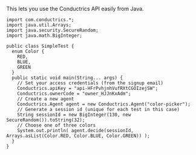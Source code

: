This lets you use the Conductrics API easily from Java.


    import com.conductrics.*;
    import java.util.Arrays;
    import java.security.SecureRandom;
    import java.math.BigInteger;
    
    public class SimpleTest {
      enum Color {
        RED,
        BLUE,
        GREEN
      }
      public static void main(String... args) {
        // Set your access credentials (from the signup email)
        Conductrics.apiKey = "api-HFrPvhjnhVufRXtCGOIzejSW";
        Conductrics.ownerCode = "owner_HJJnKxAdm";
        // Create a new agent
        Conductrics.Agent agent = new Conductrics.Agent("color-picker");
        // Generate a session id (unique for each test in this case)
        String sessionId = new BigInteger(130, new SecureRandom()).toString(32);
        // Choose one of three colors
        System.out.println( agent.decide(sessionId, Arrays.asList(Color.RED, Color.BLUE, Color.GREEN)) );
      }
    }
